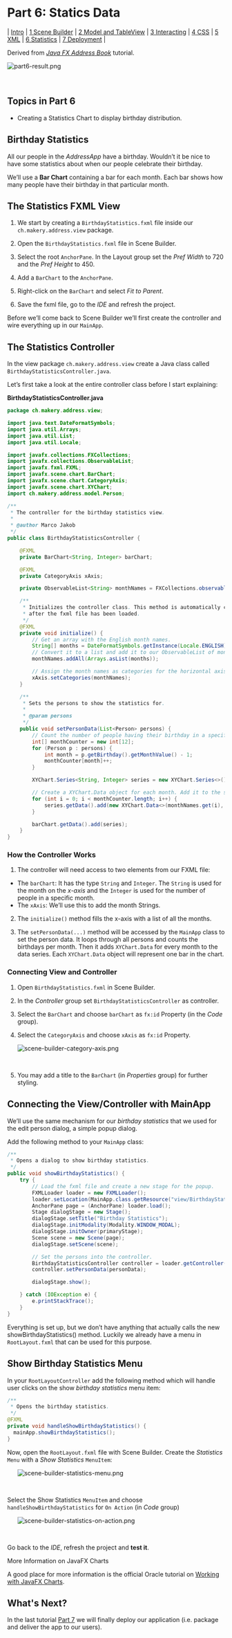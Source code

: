 # Part 6: Statics Data

| [Intro](../README.md)
| [1 Scene Builder](part1.md)
| [2 Model and TableView](part2.md)
| [3 Interacting](part3.md)
| [4 CSS](part4.md)
| [5 XML](part5.md)
| [6 Statistics](part6.md)
| [7 Deployment](part7.md)
|

Derived from [_Java FX Address Book_](https://code.makery.ch/library/javafx-tutorial/) tutorial.

![part6-result.png](images/part6-result.png)

<br/>

## Topics in Part 6

- Creating a Statistics Chart to display birthday distribution.

## Birthday Statistics

All our people in the _AddressApp_ have a birthday. Wouldn’t it be nice to have some statistics
about when our people celebrate their birthday.

We’ll use a **Bar Chart** containing a bar for each month.
Each bar shows how many people have their birthday in that particular month.

## The Statistics FXML View

1. We start by creating a `BirthdayStatistics.fxml` file inside our `ch.makery.address.view` package.

2. Open the `BirthdayStatistics.fxml` file in Scene Builder.

3. Select the root `AnchorPane`. In the Layout group set the _Pref Width_ to 720 and the _Pref Height_ to 450.

4. Add a `BarChart` to the `AnchorPane`.

5. Right-click on the `BarChart` and select _Fit to Parent_.

6. Save the fxml file, go to the _IDE_ and refresh the project.

Before we’ll come back to Scene Builder we’ll first create the controller
and wire everything up in our `MainApp`.

##  The Statistics Controller


In the view package `ch.makery.address.view` create a Java class called `BirthdayStatisticsController.java`.

Let’s first take a look at the entire controller class before I start explaining:

**BirthdayStatisticsController.java**

```java
package ch.makery.address.view;

import java.text.DateFormatSymbols;
import java.util.Arrays;
import java.util.List;
import java.util.Locale;

import javafx.collections.FXCollections;
import javafx.collections.ObservableList;
import javafx.fxml.FXML;
import javafx.scene.chart.BarChart;
import javafx.scene.chart.CategoryAxis;
import javafx.scene.chart.XYChart;
import ch.makery.address.model.Person;

/**
 * The controller for the birthday statistics view.
 * 
 * @author Marco Jakob
 */
public class BirthdayStatisticsController {

    @FXML
    private BarChart<String, Integer> barChart;

    @FXML
    private CategoryAxis xAxis;

    private ObservableList<String> monthNames = FXCollections.observableArrayList();

    /**
     * Initializes the controller class. This method is automatically called
     * after the fxml file has been loaded.
     */
    @FXML
    private void initialize() {
        // Get an array with the English month names.
        String[] months = DateFormatSymbols.getInstance(Locale.ENGLISH).getMonths();
        // Convert it to a list and add it to our ObservableList of months.
        monthNames.addAll(Arrays.asList(months));

        // Assign the month names as categories for the horizontal axis.
        xAxis.setCategories(monthNames);
    }

    /**
     * Sets the persons to show the statistics for.
     * 
     * @param persons
     */
    public void setPersonData(List<Person> persons) {
        // Count the number of people having their birthday in a specific month.
        int[] monthCounter = new int[12];
        for (Person p : persons) {
            int month = p.getBirthday().getMonthValue() - 1;
            monthCounter[month]++;
        }

        XYChart.Series<String, Integer> series = new XYChart.Series<>();

        // Create a XYChart.Data object for each month. Add it to the series.
        for (int i = 0; i < monthCounter.length; i++) {
            series.getData().add(new XYChart.Data<>(monthNames.get(i), monthCounter[i]));
        }

        barChart.getData().add(series);
    }
}
```

### How the Controller Works

1. The controller will need access to two elements from our FXML file:
- The `barChart`: It has the type `String` and `Integer`.
The `String` is used for the month on the _x-axis_ and the `Integer` is used
for the number of people in a specific month.
- The `xAxis`: We’ll use this to add the month Strings.

2. The `initialize()` method fills the x-axis with a list of all the months.

3. The `setPersonData(...)` method will be accessed by the `MainApp` class to set the person data.
It loops through all persons and counts the birthdays per month.
Then it adds `XYChart.Data` for every month to the data series.
Each `XYChart.Data` object will represent one bar in the chart.


### Connecting View and Controller

1. Open `BirthdayStatistics.fxml` in Scene Builder.

2. In the _Controller_ group set `BirthdayStatisticsController` as controller.

3. Select the `BarChart` and choose `barChart` as `fx:id` Property (in the _Code_ group).

4. Select the `CategoryAxis` and choose `xAxis` as `fx:id` Property.

&nbsp;&nbsp;&nbsp;&nbsp;&nbsp;&nbsp;![scene-builder-category-axis.png](images/scene-builder-category-axis.png)

<br/>

5. You may add a title to the `BarChart` (in _Properties_ group) for further styling.

## Connecting the View/Controller with MainApp

We’ll use the same mechanism for our _birthday statistics_ that we used for
the edit person dialog, a simple popup dialog.

Add the following method to your `MainApp` class:

```java
/**
 * Opens a dialog to show birthday statistics.
 */
public void showBirthdayStatistics() {
    try {
        // Load the fxml file and create a new stage for the popup.
        FXMLLoader loader = new FXMLLoader();
        loader.setLocation(MainApp.class.getResource("view/BirthdayStatistics.fxml"));
        AnchorPane page = (AnchorPane) loader.load();
        Stage dialogStage = new Stage();
        dialogStage.setTitle("Birthday Statistics");
        dialogStage.initModality(Modality.WINDOW_MODAL);
        dialogStage.initOwner(primaryStage);
        Scene scene = new Scene(page);
        dialogStage.setScene(scene);

        // Set the persons into the controller.
        BirthdayStatisticsController controller = loader.getController();
        controller.setPersonData(personData);

        dialogStage.show();

    } catch (IOException e) {
        e.printStackTrace();
    }
}

```

Everything is set up, but we don’t have anything that actually
calls the new showBirthdayStatistics() method.
Luckily we already have a menu in `RootLayout.fxml` that can be used for this purpose.

## Show Birthday Statistics Menu

In your `RootLayoutController` add the following method which will handle
user clicks on the show _birthday statistics_ menu item:

```java
/**
 * Opens the birthday statistics.
 */
@FXML
private void handleShowBirthdayStatistics() {
  mainApp.showBirthdayStatistics();
}
```

Now, open the `RootLayout.fxml` file with Scene Builder.
Create the _Statistics_ `Menu` with a _Show Statistics_ `MenuItem`:

&nbsp;&nbsp;&nbsp;&nbsp;&nbsp;&nbsp;![scene-builder-statistics-menu.png](images/scene-builder-statistics-menu.png)

<br/>

Select the Show Statistics `MenuItem` and choose
`handleShowBirthdayStatistics` for `On Action` (in _Code_ group)

&nbsp;&nbsp;&nbsp;&nbsp;&nbsp;&nbsp;![scene-builder-statistics-on-action.png](images/scene-builder-statistics-on-action.png)

<br/>

Go back to the _IDE_, refresh the project and **test it**.

More Information on JavaFX Charts

A good place for more information is the official Oracle tutorial
on [Working with JavaFX Charts](https://docs.oracle.com/javase/8/javafx/user-interface-tutorial/charts.htm).

## What's Next?

In the last tutorial [Part 7](part7.md) we will finally deploy our application
(i.e. package and deliver the app to our users).
